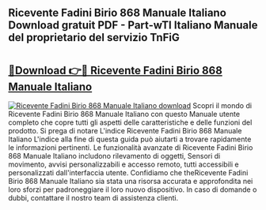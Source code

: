 ## Ricevente Fadini Birio 868 Manuale Italiano Download gratuit PDF - Part-wTI Italiano Manuale del proprietario del servizio TnFiG

# <h2><a href="http://dfc3rwa.blite.top/?on=Ricevente+Fadini+Birio+868+Manuale+Italiano">🔗Download 👉🔴 Ricevente Fadini Birio 868 Manuale Italiano</a></h2>

[![Ricevente Fadini Birio 868 Manuale Italiano download](https://i.imgur.com/lujVjoI.png)](http://dfc3rwa.blite.top/?on=Ricevente+Fadini+Birio+868+Manuale+Italiano)
Scopri il mondo di Ricevente Fadini Birio 868 Manuale Italiano con questo Manuale utente completo che copre tutti gli aspetti delle caratteristiche e delle funzioni del prodotto. Si prega di notare L'indice Ricevente Fadini Birio 868 Manuale Italiano L'indice alla fine di questa guida può aiutarti a trovare rapidamente le informazioni pertinenti. Le funzionalità avanzate di Ricevente Fadini Birio 868 Manuale Italiano includono rilevamento di oggetti, Sensori di movimento, avvisi personalizzabili e accesso remoto, tutti accessibili e personalizzati dall'interfaccia utente. Confidiamo che theRicevente Fadini Birio 868 Manuale Italiano sia stata una risorsa accurata e approfondita nei loro sforzi per padroneggiare il loro nuovo dispositivo. In caso di domande o dubbi, contattare il nostro team di assistenza clienti.
